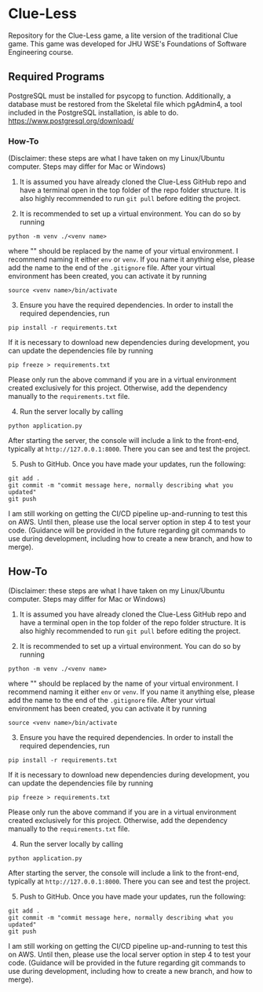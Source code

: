 # Clue-Less
Repository for the Clue-Less game, a lite version of the traditional Clue game. This game was developed for JHU WSE's Foundations of Software Engineering course.

## Required Programs
PostgreSQL must be installed for psycopg to function. Additionally, a database must be restored from the Skeletal file which pgAdmin4, a tool included in the PostgreSQL installation, is able to do.
https://www.postgresql.org/download/

### How-To
(Disclaimer: these steps are what I have taken on my Linux/Ubuntu computer.  Steps may differ for Mac or Windows)
1. It is assumed you have already cloned the Clue-Less GitHub repo and have a terminal open in the top folder of the repo folder structure.  It is also highly recommended to run `git pull` before editing the project.

2. It is recommended to set up a virtual environment.  You can do so by running
```
python -m venv ./<venv name>
```
where "<venv name>" should be replaced by the name of your virtual environment.  I recommend naming it either `env` or `venv`.  If you name it anything else, please add the name to the end of the `.gitignore` file.
After your virtual environment has been created, you can activate it by running
```
source <venv name>/bin/activate
```
3. Ensure you have the required dependencies. In order to install the required dependencies, run
```
pip install -r requirements.txt
```
If it is necessary to download new dependencies during development, you can update the dependencies file by running
```
pip freeze > requirements.txt
```
Please only run the above command if you are in a virtual environment created exclusively for this project.  Otherwise, add the dependency manually to the `requirements.txt` file.

4. Run the server locally by calling
```
python application.py
```
After starting the server, the console will include a link to the front-end, typically at `http://127.0.0.1:8000`.  There you can see and test the project.

5. Push to GitHub.  Once you have made your updates, run the following:
```
git add .
git commit -m "commit message here, normally describing what you updated"
git push
```
I am still working on getting the CI/CD pipeline up-and-running to test this on AWS.  Until then, please use the local server option in step 4 to test your code.
(Guidance will be provided in the future regarding git commands to use during development, including how to create a new branch, and how to merge).

## How-To
(Disclaimer: these steps are what I have taken on my Linux/Ubuntu computer.  Steps may differ for Mac or Windows)
1. It is assumed you have already cloned the Clue-Less GitHub repo and have a terminal open in the top folder of the repo folder structure.  It is also highly recommended to run `git pull` before editing the project.

2. It is recommended to set up a virtual environment.  You can do so by running
```
python -m venv ./<venv name>
```
where "<venv name>" should be replaced by the name of your virtual environment.  I recommend naming it either `env` or `venv`.  If you name it anything else, please add the name to the end of the `.gitignore` file.
After your virtual environment has been created, you can activate it by running
```
source <venv name>/bin/activate
```
3. Ensure you have the required dependencies. In order to install the required dependencies, run
```
pip install -r requirements.txt
```
If it is necessary to download new dependencies during development, you can update the dependencies file by running
```
pip freeze > requirements.txt
```
Please only run the above command if you are in a virtual environment created exclusively for this project.  Otherwise, add the dependency manually to the `requirements.txt` file.

4. Run the server locally by calling
```
python application.py
```
After starting the server, the console will include a link to the front-end, typically at `http://127.0.0.1:8000`.  There you can see and test the project.

5. Push to GitHub.  Once you have made your updates, run the following:
```
git add .
git commit -m "commit message here, normally describing what you updated"
git push
```
I am still working on getting the CI/CD pipeline up-and-running to test this on AWS.  Until then, please use the local server option in step 4 to test your code.
(Guidance will be provided in the future regarding git commands to use during development, including how to create a new branch, and how to merge).
